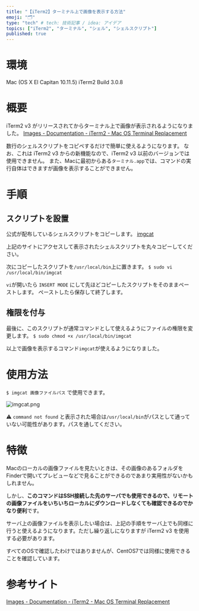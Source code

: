 ```yaml
---
title: "【iTerm2】ターミナル上で画像を表示する方法"
emoji: "🗂"
type: "tech" # tech: 技術記事 / idea: アイデア
topics: ["iTerm2", "ターミナル", "シェル", "シェルスクリプト"]
published: true
---
```


# 環境
Mac (OS X El Capitan 10.11.5)
iTerm2 Build 3.0.8

# 概要
iTerm2 v3 がリリースされてからターミナル上で画像が表示されるようになりました。
[Images - Documentation - iTerm2 - Mac OS Terminal Replacement](https://www.iterm2.com/documentation-images.html)

数行のシェルスクリプトをコピペするだけで簡単に使えるようになります。
なお、これは iTerm2 v3 からの新機能なので、iTerm2 v3 以前のバージョンでは使用できません。
また、Macに最初からある`ターミナル.app`では、コマンドの実行自体はできますが画像を表示することができません。

# 手順
## スクリプトを設置
公式が配布しているシェルスクリプトをコピーします。
[imgcat](https://raw.githubusercontent.com/gnachman/iTerm2/master/tests/imgcat)

上記のサイトにアクセスして表示されたシェルスクリプトを丸々コピーしてください。

次にコピーしたスクリプトを`/usr/local/bin`上に置きます。
`$ sudo vi /usr/local/bin/imgcat`

`vi`が開いたら `INSERT MODE` にして先ほどコピーしたスクリプトをそのままペーストします。
ペーストしたら保存して終了します。

## 権限を付与
最後に、このスクリプトが通常コマンドとして使えるようにファイルの権限を変更します。
`$ sudo chmod +x /usr/local/bin/imgcat`

以上で画像を表示するコマンド`imgcat`が使えるようになりました。

# 使用方法
`$ imgcat 画像ファイルパス` で使用できます。

![imgcat.png](https://qiita-image-store.s3.amazonaws.com/0/113895/750f47e6-a992-57b2-198b-7d883eceab2e.png)

⚠️ `command not found` と表示された場合は`/usr/local/bin`がパスとして通っていない可能性があります。パスを通してください。

# 特徴
Macのローカルの画像ファイルを見たいときは、その画像のあるフォルダをFinderで開いてプレビューなどで見ることができるのであまり実用性がないかもしれません。

しかし、**このコマンドはSSH接続した先のサーバでも使用できるので、リモートの画像ファイルをいちいちローカルにダウンロードしなくても確認できるのでかなり便利**です。

サーバ上の画像ファイルを表示したい場合は、上記の手順をサーバ上でも同様に行うと使えるようになります。ただし繰り返しになりますが iTerm2 v3 を使用する必要があります。

すべてのOSで確認したわけではありませんが、CentOS7では同様に使用できることを確認しています。

# 参考サイト
[Images - Documentation - iTerm2 - Mac OS Terminal Replacement](https://www.iterm2.com/documentation-images.html)
